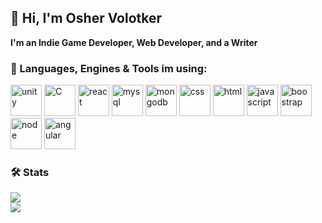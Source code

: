 ## :wave:	 Hi, I'm Osher Volotker 
**I'm an Indie Game Developer, Web Developer, and a Writer**
<br>

### :file_folder: Languages, Engines & Tools im using:
<div>
<img src="https://i.ibb.co/TPjXLRy/unity.png" alt="unity" width="50" height="50">
<img src="https://i.ibb.co/fvShLtC/C.jpg" alt="C" width="50" height="50">
<img src="https://i.ibb.co/BjRpg26/react.jpg" alt="react" width="50" height="50">
<img src="https://i.ibb.co/wrm8NwP/mysql.png" alt="mysql" width="50" height="50">
<img src="https://i.ibb.co/p4t3Y0z/mongodb.png" alt="mongodb" width="50" height="50">
<img src="https://i.ibb.co/kSTDkL7/css.jpg" alt="css" width="50" height="50">
<img src="https://i.ibb.co/25yVT5G/html.png" alt="html" width="50" height="50">
<img src="https://i.ibb.co/VSysW28/javascript.jpg" alt="javascript" width="50" height="50">
<img src="https://i.ibb.co/qrmrXbj/boostrap.png" alt="boostrap" width="50" height="50">
<img src="https://i.ibb.co/k0LXkkZ/node.jpg" alt="node" width="50" height="50">
<img src="https://i.ibb.co/8jjkVDc/angular.png" alt="angular" width="50" height="50">
  
</div>


### :hammer_and_wrench:	 Stats
![](https://komarev.com/ghpvc/?username=dom956&color=green)
<br>
<img src="https://github-readme-stats.vercel.app/api/top-langs?username=dom956&layout=compact"/>
